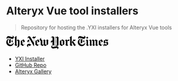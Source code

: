# Alteryx Vue tool installers
>Repository for hosting the .YXI installers for Alteryx Vue tools

<img src='./assets/images/nyt-connector.png' height='36'>

- [YXI Installer](https://github.com/alteryx-vue/installers/raw/master/nyt-connector.yxi)
- [GitHub Repo](https://github.com/alteryx-vue/nyt-connector)
- [Alteryx Gallery](https://gallery.alteryx.com/#!app/New-York-Times/5aa5908a0462d716e8cb1e63)
